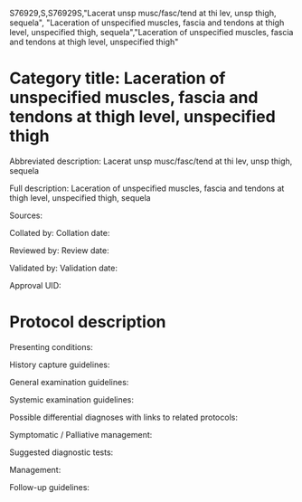 S76929,S,S76929S,"Lacerat unsp musc/fasc/tend at thi lev, unsp thigh, sequela", "Laceration of unspecified muscles, fascia and tendons at thigh level, unspecified thigh, sequela","Laceration of unspecified muscles, fascia and tendons at thigh level, unspecified thigh"
# Category title: Laceration of unspecified muscles, fascia and tendons at thigh level, unspecified thigh

Abbreviated description: Lacerat unsp musc/fasc/tend at thi lev, unsp thigh, sequela

Full description: Laceration of unspecified muscles, fascia and tendons at thigh level, unspecified thigh, sequela

Sources:

Collated by:
Collation date:

Reviewed by:
Review date:

Validated by:
Validation date:

Approval UID:

# Protocol description

Presenting conditions:

History capture guidelines:

General examination guidelines:

Systemic examination guidelines:

Possible differential diagnoses with links to related protocols:

Symptomatic / Palliative management:

Suggested diagnostic tests:

Management:

Follow-up guidelines:
